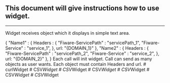 This document will give instructions how to use widget.
---

---
Widget receives object which it displays in simple text area.

{
	"Name1" : {
		Headers : {
			"Fiware-ServicePath" : "servicePath_1",
			"Fiware-Service" : "service_1",
		},
		url: "{DOMAIN_1}"
	},
	"Name2" : {
		Headers : {
			"Fiware-ServicePath" : "servicePath_2",
			"Fiware-Service" : "service_2",
		},
		url: "{DOMAIN_2}"
	},
}
Each call will init widget. Call can send as many objects as user wants. Each object must contain Headers and url.
#   c u r l W i d g e t  
 #   C S V _ W i d g e t  
 #   C S V _ W i d g e t  
 #   C S V _ W i d g e t  
 #   C S V _ W i d g e t  
 #   C S V _ W i d g e t  
 #   C S V _ W i d g e t  
 